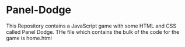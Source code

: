 Panel-Dodge
===========

This Repository contains a JavaScript game with some HTML and CSS called Panel Dodge. 
THe file which contains the bulk of the code for the game is home.html
